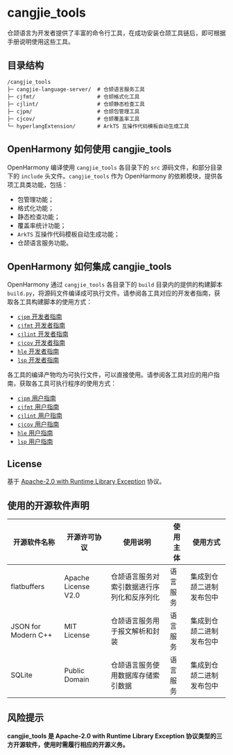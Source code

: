 # cangjie_tools

仓颉语言为开发者提供了丰富的命令行工具，在成功安装仓颉工具链后，即可根据手册说明使用这些工具。

## 目录结构

```
/cangjie_tools
├─ cangjie-language-server/  # 仓颉语言服务工具
├─ cjfmt/                    # 仓颉格式化工具
├─ cjlint/                   # 仓颉静态检查工具
├─ cjpm/                     # 仓颉包管理工具
├─ cjcov/                    # 仓颉覆盖率工具
└─ hyperlangExtension/       # ArkTS 互操作代码模板自动生成工具
```

## OpenHarmony 如何使用 cangjie_tools

OpenHarmony 编译使用 `cangjie_tools` 各目录下的 `src` 源码文件，和部分目录下的 `include` 头文件。`cangjie_tools` 作为 OpenHarmony 的依赖模块，提供各项工具类功能，包括：

- 包管理功能；
- 格式化功能；
- 静态检查功能；
- 覆盖率统计功能；
- `ArkTS` 互操作代码模板自动生成功能；
- 仓颉语言服务功能。

## OpenHarmony 如何集成 cangjie_tools

OpenHarmony 通过 `cangjie_tools` 各目录下的 `build` 目录内的提供的构建脚本 `build.py`，将源码文件编译成可执行文件。请参阅各工具对应的开发者指南，获取各工具构建脚本的使用方式：

- [`cjpm` 开发者指南](./cjpm/doc/developer_guide.md)
- [`cjfmt` 开发者指南](./cjfmt/doc/developer_guide.md)
- [`cjlint` 开发者指南](./cjlint/doc/developer_guide.md)
- [`cjcov` 开发者指南](./cjcov/doc/developer_guide.md)
- [`hle` 开发者指南](./hyperlangExtension/doc/developer_guide.md)
- [`lsp` 开发者指南](./cangjie-language-server/doc/developer_guide.md)

各工具的编译产物均为可执行文件，可以直接使用。请参阅各工具对应的用户指南，获取各工具可执行程序的使用方式：

- [`cjpm` 用户指南](./cjpm/doc/user_guide.md)
- [`cjfmt` 用户指南](./cjfmt/doc/user_guide.md)
- [`cjlint` 用户指南](./cjlint/doc/user_guide.md)
- [`cjcov` 用户指南](./cjcov/doc/user_guide.md)
- [`hle` 用户指南](./hyperlangExtension/doc/user_guide.md)
- [`lsp` 用户指南](./cangjie-language-server/doc/user_guide.md)

## License

基于 [Apache-2.0 with Runtime Library Exception](./LICENSE) 协议。

## 使用的开源软件声明

| 开源软件名称              | 开源许可协议              | 使用说明                  | 使用主体 | 使用方式         |
|---------------------|---------------------|-----------------------|------|--------------|
| flatbuffers         | Apache License V2.0 | 仓颉语言服务对索引数据进行序列化和反序列化 | 语言服务 | 集成到仓颉二进制发布包中 |
| JSON for Modern C++ | MIT License         | 仓颉语言服务用于报文解析和封装       | 语言服务 | 集成到仓颉二进制发布包中 |
| SQLite              | Public Domain       | 仓颉语言服务使用数据库存储索引数据     | 语言服务 | 集成到仓颉二进制发布包中 |

## 风险提示

**cangjie_tools 是 Apache-2.0 with Runtime Library Exception 协议类型的三方开源软件，使用时需履行相应的开源义务。**